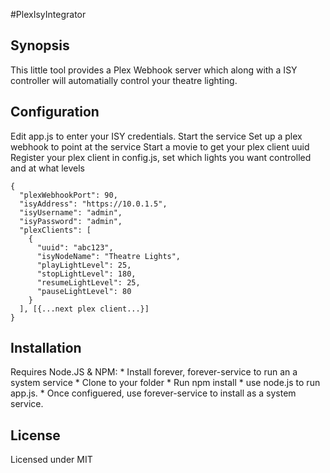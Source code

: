 ﻿#PlexIsyIntegrator

## Synopsis

This little tool provides a Plex Webhook server which along with a ISY controller will automatially control your theatre lighting.

## Configuration

Edit app.js to enter your ISY credentials. 
Start the service
Set up a plex webhook to point at the service
Start a movie to get your plex client uuid
Register your plex client in config.js, set which lights you want controlled and at what levels

	{
	  "plexWebhookPort": 90,
	  "isyAddress": "https://10.0.1.5",
	  "isyUsername": "admin",
	  "isyPassword": "admin",
	  "plexClients": [
		{
		  "uuid": "abc123",
		  "isyNodeName": "Theatre Lights",
		  "playLightLevel": 25,
		  "stopLightLevel": 180,
		  "resumeLightLevel": 25,
		  "pauseLightLevel": 80
		}
	  ], [{...next plex client...}]
	}

## Installation

Requires Node.JS & NPM:
	* Install forever, forever-service to run an a system service
	* Clone to your folder
	* Run npm install
	* use node.js to run app.js.
	* Once configuered, use forever-service to install as a system service.

## License

Licensed under MIT